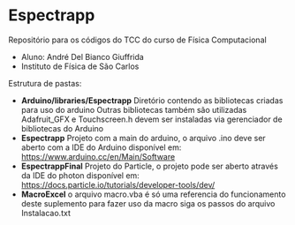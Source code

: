 # Espectrapp
Repositório para os códigos do TCC do curso de Física Computacional 
 - Aluno: André Del Bianco Giuffrida
 - Instituto de Física de São Carlos

Estrutura de pastas:
  - **Arduino/libraries/Espectrapp**
    Diretório contendo as bibliotecas criadas para uso do arduino
    Outras bibliotecas também são utilizadas
    Adafruit_GFX e Touchscreen.h devem ser instaladas via gerenciador de bibliotecas do Arduino
  - **Espectrapp**
    Projeto com a main do arduino, o arquivo .ino deve ser aberto com a IDE do Arduino 
    disponível em: https://www.arduino.cc/en/Main/Software
  - **EspectrappFinal**
    Projeto do Particle, o projeto pode ser aberto através da IDE do photon
     disponível em: https://docs.particle.io/tutorials/developer-tools/dev/
  - **MacroExcel**
    o arquivo macro.vba é só uma referencia do funcionamento deste suplemento
    para fazer uso da macro siga os passos do arquivo Instalacao.txt
